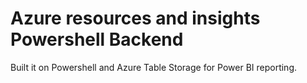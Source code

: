 # Azure resources and insights Powershell Backend
Built it on Powershell and Azure Table Storage for Power BI reporting.
